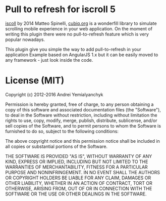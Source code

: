 # Pull to refresh for iscroll 5
[iscoll](http://iscrolljs.com) by 2014 Matteo Spinelli, [cubiq.org](cubiq.org) is a wonderfill library to simulate scrolling mobile experience in your web application.
On the moment of writing this plugin there were no pull-to-refresh feature  which is very popular nowadays.

This plugin give you simple the way to add pull-to-refresh in your application
Example based on AngularJS 1.x but it can be easily moved to any framework - just look inside the code.

# License (MIT)
Copyright (c) 2012-2016 Andrei Yemialyanchyk

Permission is hereby granted, free of charge, to any person obtaining a copy of this software and associated documentation files (the "Software"), to deal in the Software without restriction, including without limitation the rights to use, copy, modify, merge, publish, distribute, sublicense, and/or sell copies of the Software, and to permit persons to whom the Software is furnished to do so, subject to the following conditions:

The above copyright notice and this permission notice shall be included in all copies or substantial portions of the Software.

THE SOFTWARE IS PROVIDED "AS IS", WITHOUT WARRANTY OF ANY KIND, EXPRESS OR IMPLIED, INCLUDING BUT NOT LIMITED TO THE WARRANTIES OF MERCHANTABILITY, FITNESS FOR A PARTICULAR PURPOSE AND NONINFRINGEMENT. IN NO EVENT SHALL THE AUTHORS OR COPYRIGHT HOLDERS BE LIABLE FOR ANY CLAIM, DAMAGES OR OTHER LIABILITY, WHETHER IN AN ACTION OF CONTRACT, TORT OR OTHERWISE, ARISING FROM, OUT OF OR IN CONNECTION WITH THE SOFTWARE OR THE USE OR OTHER DEALINGS IN THE SOFTWARE.
